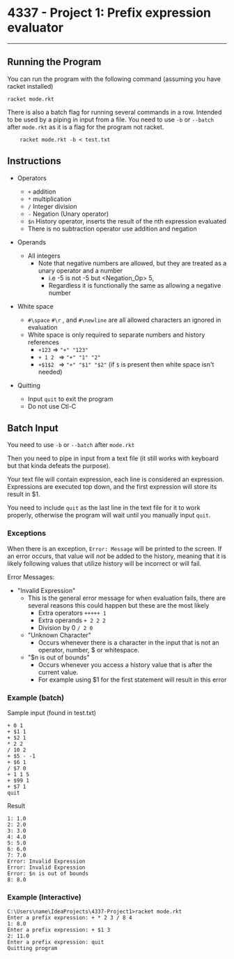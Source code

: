 # 4337 - Project 1: Prefix expression evaluator 

---

## Running the Program 

You can run the program with the following command (assuming you have racket installed)

```
racket mode.rkt
```

There is also a batch flag for running several commands in a row. Intended to be used by a piping in input from a file.
You need to use `-b` or `--batch` after `mode.rkt` as it is a flag for the program not racket.

```
    racket mode.rkt -b < test.txt
```

## Instructions 

- Operators
  - `+` addition
  - `*` multiplication 
  - `/` Integer division
  - `-` Negation (Unary operator)
  - `$n` History operator, inserts the result of the nth expression evaluated
  - There is no subtraction operator use addition and negation
- Operands 
  - All integers
    - Note that negative numbers are allowed, but they are treated as a unary operator and a number 
      - i.e -5 is not -5 but <Negation_Op> 5, 
      - Regardless it is functionally the same as allowing a negative number
- White space 
  - `#\space` `#\r` , and `#\newline` are all allowed characters an ignored in evaluation 
  - White space is only required to separate numbers and history references
    - `+123` => `"+" "123"`
    - `+ 1 2 ` => `"+" "1" "2"`
    - `+$1$2 ` => `"+" "$1" "$2"` (if `$` is present then white space isn't needed)

- Quitting 
  - Input `quit` to exit the program
  - Do not use Ctl-C 

## Batch Input 

You need to use `-b` or `--batch` after `mode.rkt`

Then you need to pipe in input from a text file (it still works with keyboard but that kinda defeats the purpose).

Your text file will contain expression, each line is considered an expression. Expressions are executed top down, and 
the first expression will store its result in $1. 

You need to include `quit` as the last line in the text file for it to work properly, otherwise the program will wait 
until you manually input `quit`.

### Exceptions 

When there is an exception, `Error: Message` will be printed to the screen. If an error occurs, that value will *not* be 
added to the history, meaning that it is likely following values that utilize history will be incorrect or will fail. 

Error Messages: 
 - "Invalid Expression"
   - This is the general error message for when evaluation fails, there are several reasons this could happen but these 
     are the most likely 
     - Extra operators `+++++ 1`
     - Extra operands `+ 2 2 2`
     - Division by 0 `/ 2 0`
   - "Unknown Character"
     - Occurs whenever there is a character in the input that is not an operator, number, $ or whitespace. 
   - "$n is out of bounds"
     - Occurs whenever you access a history value that is after the current value.
     - For example using $1 for the first statement will result in this error

### Example (batch)

Sample input (found in test.txt)

```
+ 0 1
+ $1 1
+ $2 1
* 2 2
/ 10 2
+ $5 - -1
+ $6 1
/ $7 0
+ 1 1 5
+ $99 1
+ $7 1
quit
```

Result 

``` 
1: 1.0
2: 2.0
3: 3.0
4: 4.0
5: 5.0
6: 6.0
7: 7.0
Error: Invalid Expression
Error: Invalid Expression
Error: $n is out of bounds
8: 8.0
```

### Example (Interactive)

```
C:\Users\name\IdeaProjects\4337-Project1>racket mode.rkt
Enter a prefix expression: + * 2 3 / 8 4
1: 8.0
Enter a prefix expression: + $1 3
2: 11.0
Enter a prefix expression: quit
Quitting program
```
    
